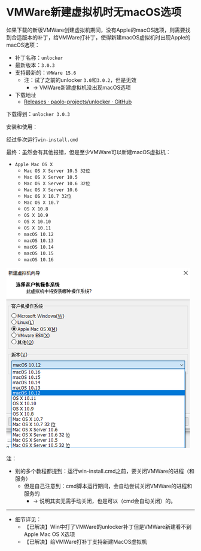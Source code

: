 # VMWare新建虚拟机时无macOS选项

如果下载的新版VMWare创建虚拟机期间，没有Apple的macOS选项，则需要找到合适版本的补丁，给VMWare打补丁，使得新建macOS虚拟机时出现Apple的macOS选项：

* 补丁名称：`unlocker`
* 最新版本：`3.0.3`
* 支持最新的：`VMWare 15.6`
  * 注：试了之前的unlocker `3.0`和`3.0.2`，但是无效
    * -> VMWare新建虚拟机没出现macOS选项
* 下载地址
  * [Releases · paolo-projects/unlocker · GitHub](https://github.com/paolo-projects/unlocker/releases)

下载得到：`unlocker 3.0.3`

安装和使用：

经过多次运行`win-install.cmd`

最终：虽然会有其他报错，但是至少VMWare可以新建macOS虚拟机：

* `Apple Mac OS X`
  * `Mac OS X Server 10.5 32位`
  * `Mac OS X Server 10.5`
  * `Mac OS X Server 10.6 32位`
  * `Mac OS X Server 10.6`
  * `Mac OS X 10.7 32位`
  * `Mac OS X 10.7`
  * `OS X 10.8`
  * `OS X 10.9`
  * `OS X 10.10`
  * `OS X 10.11`
  * `macOS 10.12`
  * `macOS 10.13`
  * `macOS 10.14`
  * `macOS 10.15`
  * `macOS 10.16`

![vmware_new_show_macos](../../../assets/img/vmware_new_show_macos.png)

注：

* 别的多个教程都提到：运行win-install.cmd之前，要关闭VMWare的进程（和服务）
  * 但是自己注意到：cmd脚本运行期间，会自动尝试关闭VMWare的进程和服务的
    * -> 说明其实无需手动关闭，也是可以（cmd会自动关闭）的。

---

* 细节详见：
  * 【已解决】Win中打了VMWare的unlocker补丁但是VMWare新建看不到Apple Mac OS X选项
  * 【已解决】给VMWare打补丁支持新建MacOS虚拟机

